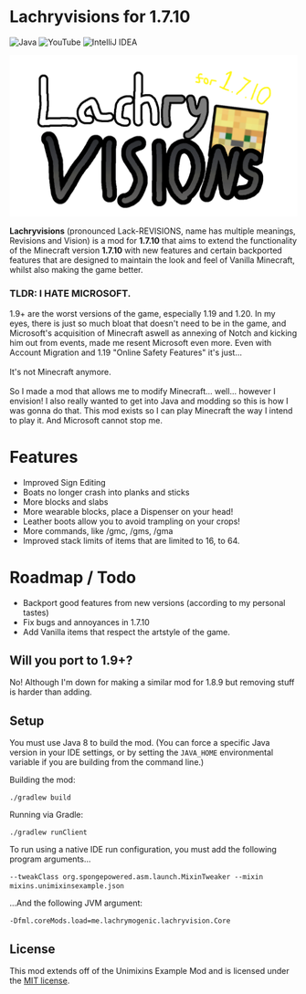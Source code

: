 # Lachryvisions for 1.7.10
![Java](https://img.shields.io/badge/java-%23ED8B00.svg?style=for-the-badge&logo=openjdk&logoColor=white)
![YouTube](https://img.shields.io/badge/YouTube-%23FF0000.svg?style=for-the-badge&logo=YouTube&logoColor=white)
![IntelliJ IDEA](https://img.shields.io/badge/IntelliJIDEA-000000.svg?style=for-the-badge&logo=intellij-idea&logoColor=white)

<img src="./src/main/resources/logo.png" alt="drawing" width="600"/>

**Lachryvisions** (pronounced Lack-REVISIONS, name has multiple meanings, Revisions and Vision) 
is a mod for **1.7.10** that aims to extend the functionality of the Minecraft version **1.7.10** 
with new features and certain backported features that are designed to maintain the look and feel of Vanilla Minecraft,
whilst also making the game better.
### TLDR: I HATE MICROSOFT.
1.9+ are the worst versions of the game, especially 1.19 and 1.20. In my eyes, there is just so much bloat
that doesn't need to be in the game, and Microsoft's acquisition of Minecraft aswell as annexing of Notch and kicking him
out from events, made me resent Microsoft even more. Even with Account Migration and 1.19 "Online Safety Features" it's just... 
<br><br>
It's not Minecraft anymore.<br><br>So I made a mod that allows me to modify Minecraft... well...
 however I envision! I also really wanted to get into Java and modding so this is how I was gonna do that. This mod exists so I can play Minecraft the way I intend to play it.
 And Microsoft cannot stop me. 
# Features
* Improved Sign Editing
* Boats no longer crash into planks and sticks
* More blocks and slabs 
* More wearable blocks, place a Dispenser on your head!
* Leather boots allow you to avoid trampling on your crops!
* More commands, like /gmc, /gms, /gma
* Improved stack limits of items that are limited to 16, to 64.
# Roadmap / Todo
* Backport good features from new versions (according to my personal tastes)
* Fix bugs and annoyances in 1.7.10
* Add Vanilla items that respect the artstyle of the game.
## Will you port to 1.9+?
No! Although I'm down for making a similar mod for 1.8.9 but removing stuff is harder than adding.

## Setup

You must use Java 8 to build the mod. (You can force a specific Java version in your IDE settings, or by setting the `JAVA_HOME` environmental variable if you are building from the command line.)

Building the mod:

```
./gradlew build
```

Running via Gradle:

```
./gradlew runClient
```

To run using a native IDE run configuration, you must add the following program arguments...

```
--tweakClass org.spongepowered.asm.launch.MixinTweaker --mixin mixins.unimixinsexample.json
```

...And the following JVM argument:

```
-Dfml.coreMods.load=me.lachrymogenic.lachryvision.Core
```

## License

This mod extends off of the Unimixins Example Mod and is licensed under the 
[MIT license](LICENSE).
